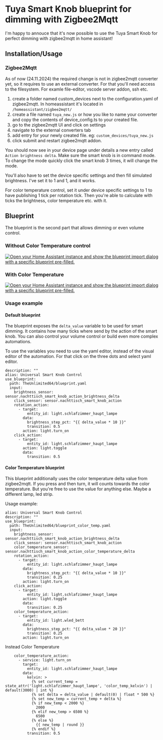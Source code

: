 # Tuya Smart Knob blueprint for dimming with Zigbee2Mqtt

I'm happy to annouce that it's now possible to use the Tuya Smart Knob for perfect dimming with zigbee2mqtt in home assistant!

## Installation/Usage

### Zigbee2Mqtt

As of now (24.11.2024) the required change is not in zigbee2mqtt converter yet, so it requires to use an external converter. For that you'll need access to the filesystem. For examle file-editor, vscode server addon, ssh etc.

1. create a folder named custom_devices next to the configuration.yaml of zigbee2mqtt. In homeassistant it's located in `/homeassistant/zigbee2mqtt/`
2. create a file named `tuya_new.js` or how you like to name your converter and copy the contents of device_config.ts to your created file.
3. go to the zigbee2mqtt UI and click on settings
4. navigate to the external converters tab
5. add entry for your newly created file. eg: `custom_devices/tuya_new.js`
6. click submit and restart zigbee2mqtt addon.

You should now see in your device page under details a new entry called `Action brightness delta`. Make sure the smart knob is in command mode. To change the mode quickly click the smart knob 3 times, it will change the mode.

You'll also have to set the device specific settings and then fill simulated brightness. I've set it to 1 and 1, and it works.

For color temperature control, set it under device specific settings to 1 to have publishing 1 tick per rotation tick. Then you're able to calculate with ticks the brightness, color temperature etc. with it.

## Blueprint

The blueprint is the second part that allows dimming or even volume control.

### Without Color Temperature control

[![Open your Home Assistant instance and show the blueprint import dialog with a specific blueprint pre-filled.](https://my.home-assistant.io/badges/blueprint_import.svg)](https://my.home-assistant.io/redirect/blueprint_import/?blueprint_url=https%3A%2F%2Fgithub.com%2FTheUnlimited64%2Ftuya_smart_knob_blueprint%2Fblob%2FBlueprint_V1%2Fblueprint.yaml)

### With Color Temperature

[![Open your Home Assistant instance and show the blueprint import dialog with a specific blueprint pre-filled.](https://my.home-assistant.io/badges/blueprint_import.svg)](https://my.home-assistant.io/redirect/blueprint_import/?blueprint_url=https%3A%2F%2Fgithub.com%2FTheUnlimited64%2Ftuya_smart_knob_blueprint%2Fblob%2FBlueprint_Color_Temp_V1%2Fblueprint_color_temp.yaml)

### Usage example

#### Default blueprint

The blueprint exposes the `delta_value` variable to be used for smart dimming. It contains how many ticks where send by the action of the smart knob. You can also control your volume control or build even more complex automations.


To use the variables you need to use the yaml editor, instead of the visual editor of the automation. For that click on the three dots and select yaml editor.


```
description: ""
alias: Universal Smart Knob Control
use_blueprint:
  path: TheUnlimited64/blueprint.yaml
  input:
    brightness_sensor: sensor.nachttisch_smart_knob_action_brightness_delta
    click_sensor: sensor.nachttisch_smart_knob_action
    rotation_action:
      - target:
          entity_id: light.schlafzimmer_haupt_lampe
        data:
          brightness_step_pct: "{{ delta_value * 10 }}"
          transition: 0.5
        action: light.turn_on
    click_action:
      - target:
          entity_id: light.schlafzimmer_haupt_lampe
        action: light.toggle
        data:
          transition: 0.5
```

#### Color Temperature blueprint

This blueprint additionally uses the color temperature delta value from zigbee2mqtt. If you press and then turn, it will counts towards the color temperature. But you're free to use the value for anything else. Maybe a different lamp, led strip.


Usage example:

```
alias: Universal Smart Knob Control
description: ""
use_blueprint:
  path: TheUnlimited64/blueprint_color_temp.yaml
  input:
    brightness_sensor: sensor.nachttisch_smart_knob_action_brightness_delta
    click_sensor: sensor.nachttisch_smart_knob_action
    color_temperature_sensor: sensor.nachttisch_smart_knob_action_color_temperature_delta
    rotation_action:
      - target:
          entity_id: light.schlafzimmer_haupt_lampe
        data:
          brightness_step_pct: "{{ delta_value * 10 }}"
          transition: 0.25
        action: light.turn_on
    click_action:
      - target:
          entity_id: light.schlafzimmer_haupt_lampe
        action: light.toggle
        data:
          transition: 0.25
    color_temperature_action:
      - target:
          entity_id: light.wled_bett
        data:
          brightness_step_pct: "{{ delta_value * 20 }}"
          transition: 0.25
        action: light.turn_on
```

Instead Color Temperature

```
    color_temperature_action:
      - service: light.turn_on
        target:
          entity_id: light.schlafzimmer_haupt_lampe
        data:
          kelvin: >
            {% set current_temp = state_attr('light.schlafzimmer_haupt_lampe', 'color_temp_kelvin') | default(3000) | int %}
            {% set delta = delta_value | default(0) | float * 500 %}
            {% set new_temp = current_temp + delta %}
            {% if new_temp < 2000 %}
              2000
            {% elif new_temp > 6500 %}
              6500
            {% else %}
              {{ new_temp | round }}
            {% endif %}
          transition: 0.5
```